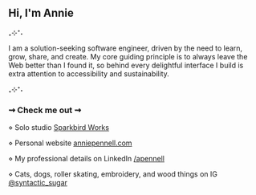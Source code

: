 ## Hi, I'm Annie 

₊⊹⁺˖ 

I am a solution-seeking software engineer, driven by the need to learn, grow, share, and create. My core guiding principle is to always leave the Web better than I found it, so behind every delightful interface I build is extra attention to accessibility and sustainability. 

₊⊹⁺˖

### ⇝ Check me out ⇝

⋄ Solo studio [Sparkbird Works](https://www.sparkbird.works/)

⋄ Personal website [anniepennell.com](https://anniepennell.com/)

⋄ My professional details on LinkedIn [/apennell](https://www.linkedin.com/in/anniepennell/)

⋄ Cats, dogs, roller skating, embroidery, and wood things on IG [@syntactic_sugar](https://www.instagram.com/syntactic_sugar/)
